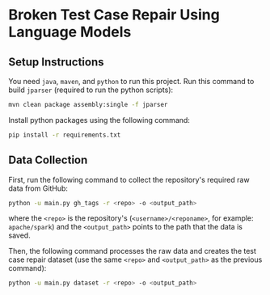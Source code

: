 # Broken Test Case Repair Using Language Models
## Setup Instructions
You need `java`, `maven`, and `python` to run this project.
Run this command to build `jparser` (required to run the python scripts):
```bash
mvn clean package assembly:single -f jparser
```
Install python packages using the following command:
```bash
pip install -r requirements.txt
```
## Data Collection
First, run the following command to collect the repository's required raw data from GitHub:
```bash
python -u main.py gh_tags -r <repo> -o <output_path>
```
where the `<repo>` is the repository's (`<username>/<reponame>`, for example: `apache/spark`) and the `<output_path>` points to the path that the data is saved.

Then, the following command processes the raw data and creates the test case repair dataset (use the same `<repo>` and `<output_path>` as the previous command):
```bash
python -u main.py dataset -r <repo> -o <output_path>
```